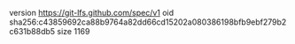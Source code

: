 version https://git-lfs.github.com/spec/v1
oid sha256:c43859692ca88b9764a82dd66cd15202a080386198bfb9ebf279b2c631b88db5
size 1169
